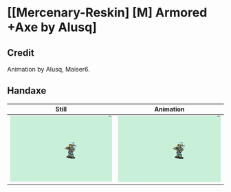 # [\[Mercenary-Reskin\] \[M\] Armored +Axe by Alusq]

## Credit

Animation by Alusq, Maiser6.
	
## Handaxe

| Still | Animation |
| :---: | :-------: |
| ![Handaxe still](./Handaxe_000.png) | ![Handaxe animation](./Handaxe.gif) |

